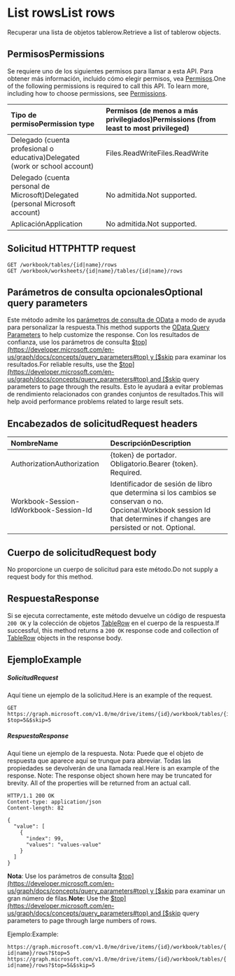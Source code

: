 # <a name="list-rows"></a><span data-ttu-id="393a2-101">List rows</span><span class="sxs-lookup"><span data-stu-id="393a2-101">List rows</span></span>

<span data-ttu-id="393a2-102">Recuperar una lista de objetos tablerow.</span><span class="sxs-lookup"><span data-stu-id="393a2-102">Retrieve a list of tablerow objects.</span></span>
## <a name="permissions"></a><span data-ttu-id="393a2-103">Permisos</span><span class="sxs-lookup"><span data-stu-id="393a2-103">Permissions</span></span>
<span data-ttu-id="393a2-p101">Se requiere uno de los siguientes permisos para llamar a esta API. Para obtener más información, incluido cómo elegir permisos, vea [Permisos](../../../concepts/permissions_reference.md).</span><span class="sxs-lookup"><span data-stu-id="393a2-p101">One of the following permissions is required to call this API. To learn more, including how to choose permissions, see [Permissions](../../../concepts/permissions_reference.md).</span></span>

|<span data-ttu-id="393a2-106">Tipo de permiso</span><span class="sxs-lookup"><span data-stu-id="393a2-106">Permission type</span></span>      | <span data-ttu-id="393a2-107">Permisos (de menos a más privilegiados)</span><span class="sxs-lookup"><span data-stu-id="393a2-107">Permissions (from least to most privileged)</span></span>              |
|:--------------------|:---------------------------------------------------------|
|<span data-ttu-id="393a2-108">Delegado (cuenta profesional o educativa)</span><span class="sxs-lookup"><span data-stu-id="393a2-108">Delegated (work or school account)</span></span> | <span data-ttu-id="393a2-109">Files.ReadWrite</span><span class="sxs-lookup"><span data-stu-id="393a2-109">Files.ReadWrite</span></span>    |
|<span data-ttu-id="393a2-110">Delegado (cuenta personal de Microsoft)</span><span class="sxs-lookup"><span data-stu-id="393a2-110">Delegated (personal Microsoft account)</span></span> | <span data-ttu-id="393a2-111">No admitida.</span><span class="sxs-lookup"><span data-stu-id="393a2-111">Not supported.</span></span>    |
|<span data-ttu-id="393a2-112">Aplicación</span><span class="sxs-lookup"><span data-stu-id="393a2-112">Application</span></span> | <span data-ttu-id="393a2-113">No admitida.</span><span class="sxs-lookup"><span data-stu-id="393a2-113">Not supported.</span></span> |

## <a name="http-request"></a><span data-ttu-id="393a2-114">Solicitud HTTP</span><span class="sxs-lookup"><span data-stu-id="393a2-114">HTTP request</span></span>
<!-- { "blockType": "ignored" } -->
```http
GET /workbook/tables/{id|name}/rows
GET /workbook/worksheets/{id|name}/tables/{id|name}/rows
```
## <a name="optional-query-parameters"></a><span data-ttu-id="393a2-115">Parámetros de consulta opcionales</span><span class="sxs-lookup"><span data-stu-id="393a2-115">Optional query parameters</span></span>
<span data-ttu-id="393a2-116">Este método admite los [parámetros de consulta de OData]((http://developer.microsoft.com/es-ES/graph/docs/overview/query_parameters)) a modo de ayuda para personalizar la respuesta.</span><span class="sxs-lookup"><span data-stu-id="393a2-116">This method supports the [OData Query Parameters]((http://developer.microsoft.com/es-ES/graph/docs/overview/query_parameters)) to help customize the response.</span></span>  <span data-ttu-id="393a2-117">Con los resultados de confianza, use los parámetros de consulta [$top](https://developer.microsoft.com/en-us/graph/docs/concepts/query_parameters#top) y [$skip](https://developer.microsoft.com/en-us/graph/docs/concepts/query_parameters#skip-parameter) para examinar los resultados.</span><span class="sxs-lookup"><span data-stu-id="393a2-117">For reliable results, use the [$top](https://developer.microsoft.com/en-us/graph/docs/concepts/query_parameters#top) and [$skip](https://developer.microsoft.com/en-us/graph/docs/concepts/query_parameters#skip-parameter) query parameters to page through the results.</span></span> <span data-ttu-id="393a2-118">Esto le ayudará a evitar problemas de rendimiento relacionados con grandes conjuntos de resultados.</span><span class="sxs-lookup"><span data-stu-id="393a2-118">This will help avoid performance problems related to large result sets.</span></span>

## <a name="request-headers"></a><span data-ttu-id="393a2-119">Encabezados de solicitud</span><span class="sxs-lookup"><span data-stu-id="393a2-119">Request headers</span></span>
| <span data-ttu-id="393a2-120">Nombre</span><span class="sxs-lookup"><span data-stu-id="393a2-120">Name</span></span>      |<span data-ttu-id="393a2-121">Descripción</span><span class="sxs-lookup"><span data-stu-id="393a2-121">Description</span></span>|
|:----------|:----------|
| <span data-ttu-id="393a2-122">Authorization</span><span class="sxs-lookup"><span data-stu-id="393a2-122">Authorization</span></span>  | <span data-ttu-id="393a2-p103">{token} de portador. Obligatorio.</span><span class="sxs-lookup"><span data-stu-id="393a2-p103">Bearer {token}. Required.</span></span> |
| <span data-ttu-id="393a2-125">Workbook-Session-Id</span><span class="sxs-lookup"><span data-stu-id="393a2-125">Workbook-Session-Id</span></span>  | <span data-ttu-id="393a2-p104">Identificador de sesión de libro que determina si los cambios se conservan o no. Opcional.</span><span class="sxs-lookup"><span data-stu-id="393a2-p104">Workbook session Id that determines if changes are persisted or not. Optional.</span></span>|

## <a name="request-body"></a><span data-ttu-id="393a2-128">Cuerpo de solicitud</span><span class="sxs-lookup"><span data-stu-id="393a2-128">Request body</span></span>
<span data-ttu-id="393a2-129">No proporcione un cuerpo de solicitud para este método.</span><span class="sxs-lookup"><span data-stu-id="393a2-129">Do not supply a request body for this method.</span></span>

## <a name="response"></a><span data-ttu-id="393a2-130">Respuesta</span><span class="sxs-lookup"><span data-stu-id="393a2-130">Response</span></span>

<span data-ttu-id="393a2-131">Si se ejecuta correctamente, este método devuelve un código de respuesta `200 OK` y la colección de objetos [TableRow](../resources/tablerow.md) en el cuerpo de la respuesta.</span><span class="sxs-lookup"><span data-stu-id="393a2-131">If successful, this method returns a `200 OK` response code and collection of [TableRow](../resources/tablerow.md) objects in the response body.</span></span>
## <a name="example"></a><span data-ttu-id="393a2-132">Ejemplo</span><span class="sxs-lookup"><span data-stu-id="393a2-132">Example</span></span>
##### <a name="request"></a><span data-ttu-id="393a2-133">Solicitud</span><span class="sxs-lookup"><span data-stu-id="393a2-133">Request</span></span>
<span data-ttu-id="393a2-134">Aquí tiene un ejemplo de la solicitud.</span><span class="sxs-lookup"><span data-stu-id="393a2-134">Here is an example of the request.</span></span>
<!-- {
  "blockType": "request",
  "name": "get_rows"
}-->
```http
GET https://graph.microsoft.com/v1.0/me/drive/items/{id}/workbook/tables/{id|name}/rows?$top=5&$skip=5
```
##### <a name="response"></a><span data-ttu-id="393a2-135">Respuesta</span><span class="sxs-lookup"><span data-stu-id="393a2-135">Response</span></span>
<span data-ttu-id="393a2-p105">Aquí tiene un ejemplo de la respuesta. Nota: Puede que el objeto de respuesta que aparece aquí se trunque para abreviar. Todas las propiedades se devolverán de una llamada real.</span><span class="sxs-lookup"><span data-stu-id="393a2-p105">Here is an example of the response. Note: The response object shown here may be truncated for brevity. All of the properties will be returned from an actual call.</span></span>
<!-- {
  "blockType": "response",
  "truncated": true,
  "@odata.type": "microsoft.graph.tableRow",
  "isCollection": true
} -->
```http
HTTP/1.1 200 OK
Content-type: application/json
Content-length: 82

{
  "value": [
    {
      "index": 99,
      "values": "values-value"
    }
  ]
}
```
> <span data-ttu-id="393a2-139">
  **Nota**: Use los parámetros de consulta [$top](https://developer.microsoft.com/en-us/graph/docs/concepts/query_parameters#top) y [$skip](https://developer.microsoft.com/en-us/graph/docs/concepts/query_parameters#skip-parameter) para examinar un gran número de filas.</span><span class="sxs-lookup"><span data-stu-id="393a2-139">**Note:** Use the [$top](https://developer.microsoft.com/en-us/graph/docs/concepts/query_parameters#top) and [$skip](https://developer.microsoft.com/en-us/graph/docs/concepts/query_parameters#skip-parameter) query parameters to page through large numbers of rows.</span></span>

<span data-ttu-id="393a2-140">Ejemplo:</span><span class="sxs-lookup"><span data-stu-id="393a2-140">Example:</span></span> 

`https://graph.microsoft.com/v1.0/me/drive/items/{id}/workbook/tables/{id|name}/rows?$top=5`
`https://graph.microsoft.com/v1.0/me/drive/items/{id}/workbook/tables/{id|name}/rows?$top=5&$skip=5`


<!-- uuid: 8fcb5dbc-d5aa-4681-8e31-b001d5168d79
2015-10-25 14:57:30 UTC -->
<!-- {
  "type": "#page.annotation",
  "description": "List rows",
  "keywords": "",
  "section": "documentation",
  "tocPath": ""
}-->